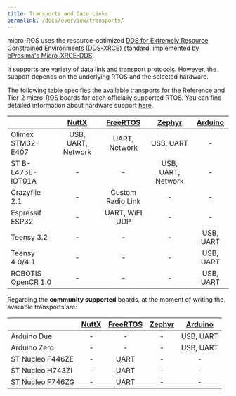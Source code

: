 ```yaml
---
title: Transports and Data Links
permalink: /docs/overview/transports/
---
```


micro-ROS uses the resource-optimized [DDS for Extremely Resource Constrained Environments (DDS-XRCE) standard](https://www.omg.org/spec/DDS-XRCE/), implemented by [eProsima's Micro-XRCE-DDS](https://github.com/eProsima/Micro-XRCE-DDS/).

It supports are variety of data link and transport protocols. However, the support depends on the underlying RTOS and the selected hardware.

The following table specifies the available transports for the Reference and Tier-2 micro-ROS boards for each officially supported RTOS. You can find detailed information about hardware support [here](/docs/overview/hardware/).

|                    | [**NuttX**](http://nuttx.apache.org/) | [**FreeRTOS**](https://www.freertos.org/) | [**Zephyr**](https://www.zephyrproject.org/) | [Arduino](https://github.com/micro-ROS/micro_ros_arduino) |
| ------------------ | :-----------------------------------: | :---------------------------------------: | :------------------------------------------: | :---------------------------------------------------------------------: |
| Olimex STM32-E407  |          USB, UART, Network           |               UART, Network               |                  USB, UART                   |                                    -                                    |
| ST B-L475E-IOT01A  |                   -                   |                     -                     |              USB, UART, Network              |                                    -                                    |
| Crazyflie 2.1      |                   -                   |             Custom Radio Link             |                      -                       |                                    -                                    |
| Espressif ESP32    |                   -                   |              UART, WiFI UDP               |                      -                       |                                    -                                    |
| Teensy 3.2         |                   -                   |                     -                     |                      -                       |                                USB, UART                                |
| Teensy 4.0/4.1     |                   -                   |                     -                     |                      -                       |                                USB, UART                                |
| ROBOTIS OpenCR 1.0 |                   -                   |                     -                     |                      -                       |                                USB, UART                                |

Regarding the **community supported** boards, at the moment of writing the available transports are:

|                  | [**NuttX**](http://nuttx.apache.org/) | [**FreeRTOS**](https://www.freertos.org/) | [**Zephyr**](https://www.zephyrproject.org/) | [Arduino](https://github.com/micro-ROS/micro_ros_arduino) |
| ---------------- | :-----------------------------------: | :---------------------------------------: | :------------------------------------------: | :---------------------------------------------------------------------: |
| Arduino Due      |                   -                   |                     -                     |                      -                       |                                USB, UART                                |
| Arduino Zero     |                   -                   |                     -                     |                      -                       |                                USB, UART                                |
| ST Nucleo F446ZE |                   -                   |                   UART                    |                      -                       |                                    -                                    |
| ST Nucleo H743ZI |                   -                   |                   UART                    |                      -                       |                                    -                                    |
| ST Nucleo F746ZG |                   -                   |                   UART                    |                      -                       |                                    -                                    |
